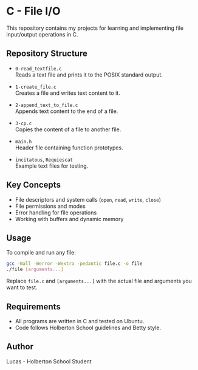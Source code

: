 # C - File I/O

This repository contains my projects for learning and implementing file input/output operations in C.

## Repository Structure

- `0-read_textfile.c`  
  Reads a text file and prints it to the POSIX standard output.

- `1-create_file.c`  
  Creates a file and writes text content to it.

- `2-append_text_to_file.c`  
  Appends text content to the end of a file.

- `3-cp.c`  
  Copies the content of a file to another file.

- `main.h`  
  Header file containing function prototypes.

- `incitatous`, `Requiescat`  
  Example text files for testing.

## Key Concepts

- File descriptors and system calls (`open`, `read`, `write`, `close`)
- File permissions and modes
- Error handling for file operations
- Working with buffers and dynamic memory

## Usage

To compile and run any file:

```bash
gcc -Wall -Werror -Wextra -pedantic file.c -o file
./file [arguments...]
```

Replace `file.c` and `[arguments...]` with the actual file and arguments you want to test.

## Requirements

- All programs are written in C and tested on Ubuntu.
- Code follows Holberton School guidelines and Betty style.

## Author

Lucas - Holberton School Student